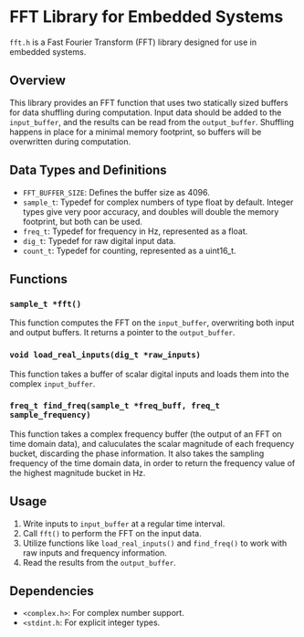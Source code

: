 # FFT Library for Embedded Systems

`fft.h` is a Fast Fourier Transform (FFT) library designed for use in embedded systems.

## Overview

This library provides an FFT function that uses two statically sized buffers for data shuffling during computation. Input data should be added to the `input_buffer`, and the results can be read from the `output_buffer`. Shuffling happens in place for a minimal memory footprint, so buffers will be overwritten during computation.

## Data Types and Definitions

- `FFT_BUFFER_SIZE`: Defines the buffer size as 4096.
- `sample_t`: Typedef for complex numbers of type float by default. Integer types give very poor accuracy, and doubles will double the memory footprint, but both can be used.
- `freq_t`: Typedef for frequency in Hz, represented as a float. 
- `dig_t`: Typedef for raw digital input data.
- `count_t`: Typedef for counting, represented as a uint16_t.

## Functions

### `sample_t *fft()`

This function computes the FFT on the `input_buffer`, overwriting both input and output buffers. It returns a pointer to the `output_buffer`.

### `void load_real_inputs(dig_t *raw_inputs)`

This function takes a buffer of scalar digital inputs and loads them into the complex `input_buffer`.

### `freq_t find_freq(sample_t *freq_buff, freq_t sample_frequency)`

This function takes a complex frequency buffer (the output of an FFT on time domain data), and caluculates the scalar magnitude of each frequency bucket, discarding the phase information. It also takes the sampling frequency of the time domain data, in order to return the frequency value of the highest magnitude bucket in Hz.

## Usage

1. Write inputs to `input_buffer` at a regular time interval.
2. Call `fft()` to perform the FFT on the input data.
3. Utilize functions like `load_real_inputs()` and `find_freq()` to work with raw inputs and frequency information.
4. Read the results from the `output_buffer`.

## Dependencies

- `<complex.h>`: For complex number support.
- `<stdint.h`: For explicit integer types.
